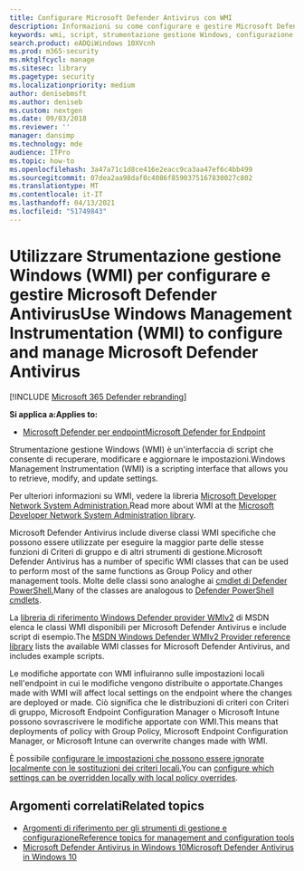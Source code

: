 ```yaml
---
title: Configurare Microsoft Defender Antivirus con WMI
description: Informazioni su come configurare e gestire Microsoft Defender Antivirus utilizzando script WMI per recuperare, modificare e aggiornare le impostazioni in Microsoft Defender for Endpoint.
keywords: wmi, script, strumentazione gestione Windows, configurazione
search.product: eADQiWindows 10XVcnh
ms.prod: m365-security
ms.mktglfcycl: manage
ms.sitesec: library
ms.pagetype: security
ms.localizationpriority: medium
author: denisebmsft
ms.author: deniseb
ms.custom: nextgen
ms.date: 09/03/2018
ms.reviewer: ''
manager: dansimp
ms.technology: mde
audience: ITPro
ms.topic: how-to
ms.openlocfilehash: 3a47a71c1d8ce416e2eacc9ca3aa47ef6c4bb499
ms.sourcegitcommit: 07dea2aa98daf0c4086f8590375167830027c802
ms.translationtype: MT
ms.contentlocale: it-IT
ms.lasthandoff: 04/13/2021
ms.locfileid: "51749843"
---
```

# <a name="use-windows-management-instrumentation-wmi-to-configure-and-manage-microsoft-defender-antivirus"></a><span data-ttu-id="bbe6b-104">Utilizzare Strumentazione gestione Windows (WMI) per configurare e gestire Microsoft Defender Antivirus</span><span class="sxs-lookup"><span data-stu-id="bbe6b-104">Use Windows Management Instrumentation (WMI) to configure and manage Microsoft Defender Antivirus</span></span>

[!INCLUDE [Microsoft 365 Defender rebranding](../../includes/microsoft-defender.md)]


<span data-ttu-id="bbe6b-105">**Si applica a:**</span><span class="sxs-lookup"><span data-stu-id="bbe6b-105">**Applies to:**</span></span>

- [<span data-ttu-id="bbe6b-106">Microsoft Defender per endpoint</span><span class="sxs-lookup"><span data-stu-id="bbe6b-106">Microsoft Defender for Endpoint</span></span>](/microsoft-365/security/defender-endpoint/)

<span data-ttu-id="bbe6b-107">Strumentazione gestione Windows (WMI) è un'interfaccia di script che consente di recuperare, modificare e aggiornare le impostazioni.</span><span class="sxs-lookup"><span data-stu-id="bbe6b-107">Windows Management Instrumentation (WMI) is a scripting interface that allows you to retrieve, modify, and update settings.</span></span>

<span data-ttu-id="bbe6b-108">Per ulteriori informazioni su WMI, vedere la libreria [Microsoft Developer Network System Administration.](/windows/win32/wmisdk/wmi-start-page)</span><span class="sxs-lookup"><span data-stu-id="bbe6b-108">Read more about WMI at the [Microsoft Developer Network System Administration library](/windows/win32/wmisdk/wmi-start-page).</span></span>

<span data-ttu-id="bbe6b-109">Microsoft Defender Antivirus include diverse classi WMI specifiche che possono essere utilizzate per eseguire la maggior parte delle stesse funzioni di Criteri di gruppo e di altri strumenti di gestione.</span><span class="sxs-lookup"><span data-stu-id="bbe6b-109">Microsoft Defender Antivirus has a number of specific WMI classes that can be used to perform most of the same functions as Group Policy and other management tools.</span></span> <span data-ttu-id="bbe6b-110">Molte delle classi sono analoghe ai [cmdlet di Defender PowerShell.](use-powershell-cmdlets-microsoft-defender-antivirus.md)</span><span class="sxs-lookup"><span data-stu-id="bbe6b-110">Many of the classes are analogous to [Defender PowerShell cmdlets](use-powershell-cmdlets-microsoft-defender-antivirus.md).</span></span>

<span data-ttu-id="bbe6b-111">La [libreria di riferimento Windows Defender provider WMIv2](/previous-versions/windows/desktop/defender/windows-defender-wmiv2-apis-portal) di MSDN elenca le classi WMI disponibili per Microsoft Defender Antivirus e include script di esempio.</span><span class="sxs-lookup"><span data-stu-id="bbe6b-111">The [MSDN Windows Defender WMIv2 Provider reference library](/previous-versions/windows/desktop/defender/windows-defender-wmiv2-apis-portal) lists the available WMI classes for Microsoft Defender Antivirus, and includes example scripts.</span></span>

<span data-ttu-id="bbe6b-112">Le modifiche apportate con WMI influiranno sulle impostazioni locali nell'endpoint in cui le modifiche vengono distribuite o apportate.</span><span class="sxs-lookup"><span data-stu-id="bbe6b-112">Changes made with WMI will affect local settings on the endpoint where the changes are deployed or made.</span></span> <span data-ttu-id="bbe6b-113">Ciò significa che le distribuzioni di criteri con Criteri di gruppo, Microsoft Endpoint Configuration Manager o Microsoft Intune possono sovrascrivere le modifiche apportate con WMI.</span><span class="sxs-lookup"><span data-stu-id="bbe6b-113">This means that deployments of policy with Group Policy, Microsoft Endpoint Configuration Manager, or Microsoft Intune can overwrite changes made with WMI.</span></span> 

<span data-ttu-id="bbe6b-114">È possibile [configurare le impostazioni che possono essere ignorate localmente con le sostituzioni dei criteri locali.](configure-local-policy-overrides-microsoft-defender-antivirus.md)</span><span class="sxs-lookup"><span data-stu-id="bbe6b-114">You can [configure which settings can be overridden locally  with local policy overrides](configure-local-policy-overrides-microsoft-defender-antivirus.md).</span></span>

## <a name="related-topics"></a><span data-ttu-id="bbe6b-115">Argomenti correlati</span><span class="sxs-lookup"><span data-stu-id="bbe6b-115">Related topics</span></span>

- [<span data-ttu-id="bbe6b-116">Argomenti di riferimento per gli strumenti di gestione e configurazione</span><span class="sxs-lookup"><span data-stu-id="bbe6b-116">Reference topics for management and configuration tools</span></span>](configuration-management-reference-microsoft-defender-antivirus.md)
- [<span data-ttu-id="bbe6b-117">Microsoft Defender Antivirus in Windows 10</span><span class="sxs-lookup"><span data-stu-id="bbe6b-117">Microsoft Defender Antivirus in Windows 10</span></span>](microsoft-defender-antivirus-in-windows-10.md)